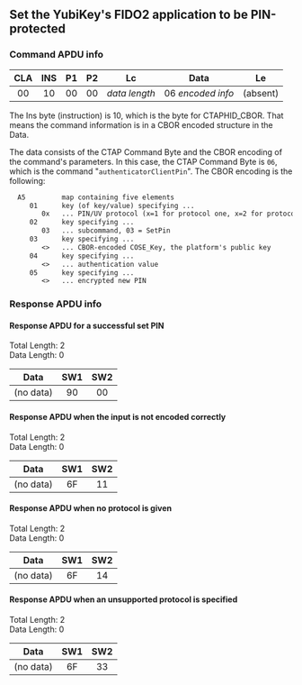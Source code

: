 <!-- Copyright 2022 Yubico AB

Licensed under the Apache License, Version 2.0 (the "License");
you may not use this file except in compliance with the License.
You may obtain a copy of the License at

    http://www.apache.org/licenses/LICENSE-2.0

Unless required by applicable law or agreed to in writing, software
distributed under the License is distributed on an "AS IS" BASIS,
WITHOUT WARRANTIES OR CONDITIONS OF ANY KIND, either express or implied.
See the License for the specific language governing permissions and
limitations under the License. -->

## Set the YubiKey's FIDO2 application to be PIN-protected

### Command APDU info

| CLA | INS | P1 | P2 |      Lc       |       Data        |    Le    |
|:---:|:---:|:--:|:--:|:-------------:|:-----------------:|:--------:| 
| 00  | 10  | 00 | 00 | *data length* | 06 *encoded info* | (absent) |

The Ins byte (instruction) is 10, which is the byte for CTAPHID_CBOR.
That means the command information is in a CBOR encoded structure in the
Data.

The data consists of the CTAP Command Byte and the CBOR encoding of the
command's parameters. In this case, the CTAP Command Byte is `06`,
which is the command "`authenticatorClientPin`". The CBOR encoding is
the following:

```txt
  A5         map containing five elements
     01      key (of key/value) specifying ...
        0x   ... PIN/UV protocol (x=1 for protocol one, x=2 for protocol two)
     02      key specifying ...
        03   ... subcommand, 03 = SetPin
     03      key specifying ...
        <>   ... CBOR-encoded COSE_Key, the platform's public key
     04      key specifying ...
        <>   ... authentication value
     05      key specifying ...
        <>   ... encrypted new PIN
```

### Response APDU info

#### Response APDU for a successful set PIN

Total Length: 2\
Data Length: 0

|   Data    | SW1 | SW2 |
|:---------:|:---:|:---:|
| (no data) | 90  | 00  |

#### Response APDU when the input is not encoded correctly

Total Length: 2\
Data Length: 0

|   Data    | SW1 | SW2 |
|:---------:|:---:|:---:|
| (no data) | 6F  | 11  |

#### Response APDU when no protocol is given

Total Length: 2\
Data Length: 0

|   Data    | SW1 | SW2 |
|:---------:|:---:|:---:|
| (no data) | 6F  | 14  |

#### Response APDU when an unsupported protocol is specified

Total Length: 2\
Data Length: 0

|   Data    | SW1 | SW2 |
|:---------:|:---:|:---:|
| (no data) | 6F  | 33  |

